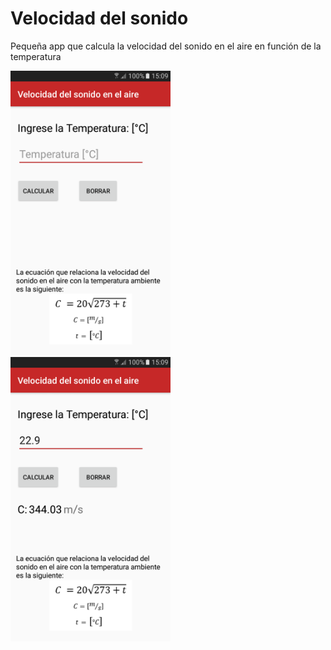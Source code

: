 # Velocidad del sonido
Pequeña app que calcula la velocidad del sonido en el aire en función de la temperatura

<img src="https://github.com/NicoR10/Velocidad_del_sonido/blob/master/Capturas/Screenshot_20180828-150905.png" width="256">
<img src="https://github.com/NicoR10/Velocidad_del_sonido/blob/master/Capturas/Screenshot_20180828-150928.png" width="256">
